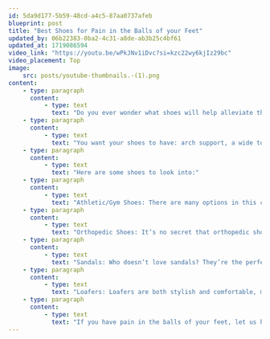 ```yaml
---
id: 5da9d177-5b59-48cd-a4c5-87aa0737afeb
blueprint: post
title: "Best Shoes for Pain in the Balls of your Feet"
updated_by: 06b22383-0ba2-4c31-a8de-ab3b25c4bf61
updated_at: 1719086594
video_link: "https://youtu.be/wPkJNv1iDvc?si=kzc22wy6kjIz29bc"
video_placement: Top
image:
    src: posts/youtube-thumbnails.-(1).png
content:
    - type: paragraph
      content:
          - type: text
            text: "Do you ever wonder what shoes will help alleviate the pain in the balls of your feet? The right pair of shoes can help you reduce or even get rid of the pain in the balls of your feet."
    - type: paragraph
      content:
          - type: text
            text: "You want your shoes to have: arch support, a wide toe box, cushion, and low heels."
    - type: paragraph
      content:
          - type: text
            text: "Here are some shoes to look into:"
    - type: paragraph
      content:
          - type: text
            text: "Athletic/Gym Shoes: There are many options in this category. Some great companies to look into are Brooks, Aasics, Altra and New Balance.e With the right arch support, cushioning, and wide toe box, athletic shoes will give you the relief you need to stay on your feet all day long."
    - type: paragraph
      content:
          - type: text
            text: "Orthopedic Shoes: It’s no secret that orthopedic shoes are designed to provide support and cushioning for foot pain. They are the perfect choice for anyone suffering from ball of foot pain. These shoes have the necessary features, including arch support, cushioning, and a wide toe box, to provide ultimate relief from your pain."
    - type: paragraph
      content:
          - type: text
            text: "Sandals: Who doesn’t love sandals? They’re the perfect summer footwear! But, did you know that sandals with a contoured footbed and ample cushioning can reduce pressure on your forefoot? Adjustable straps also help to ensure a comfortable and secure fit. Some great companies to look into are Birkenstocks and Vionics."
    - type: paragraph
      content:
          - type: text
            text: "Loafers: Loafers are both stylish and comfortable, making them an excellent choice for anyone looking for relief from ball of foot pain. With a wide toe box and cushioned sole, they distribute your weight evenly, reducing the pressure on the ball of your foot."
    - type: paragraph
      content:
          - type: text
            text: "If you have pain in the balls of your feet, let us help you! Make an appointment today!"
---
```

